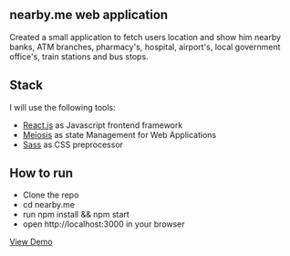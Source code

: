 ## nearby.me web application
Created a small application to fetch users location and show him nearby banks, ATM branches, pharmacy's, hospital, airport's, local government office's, train stations and bus stops.



## Stack

I will use the following tools:

 - [React.js](https://reactjs.org/) as Javascript frontend framework
 - [Meiosis](http://meiosis.js.org/) as state Management for Web Applications
 - [Sass](http://sass-lang.com/) as CSS preprocessor



## How to run

- Clone the repo
- cd nearby.me
- run npm install && npm start
- open http://localhost:3000 in your browser


<a href="https://vishalkinikar.github.io/nearby.me/">View Demo</a>
